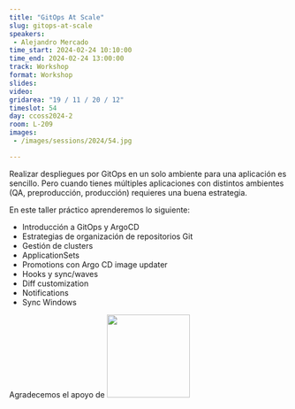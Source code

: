 ```yaml
---
title: "GitOps At Scale"
slug: gitops-at-scale
speakers:
 - Alejandro Mercado
time_start: 2024-02-24 10:10:00
time_end: 2024-02-24 13:00:00
track: Workshop
format: Workshop
slides: 
video: 
gridarea: "19 / 11 / 20 / 12"
timeslot: 54
day: ccoss2024-2
room: L-209
images: 
 - /images/sessions/2024/54.jpg

---
```


Realizar despliegues por GitOps en un solo ambiente para una aplicación es sencillo. Pero cuando tienes múltiples aplicaciones con distintos ambientes (QA, preproducción, producción) requieres una buena estrategia.

En este taller práctico aprenderemos lo siguiente:

 - Introducción a GitOps y ArgoCD
 - Estrategias de organización de repositorios Git
 - Gestión de clusters
 - ApplicationSets
 - Promotions con Argo CD image updater
 - Hooks y sync/waves
 - Diff customization
 - Notifications
 - Sync Windows

Agradecemos el apoyo de <a target="_blank" href="https://codefresh.io"><img src="/images/logos/codefresh.png" style="width:150px"></a>


